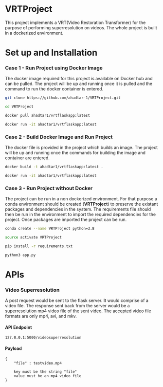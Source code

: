 # VRTProject

This project implements a VRT(Video Restoration Transformer) for the purpose of performing superresolution on videos. The whole project is built in a dockerized environment.

# Set up and Installation

### Case 1 - Run Project using Docker Image

The docker image required for this project is available on Docker hub and can be pulled. The project will be up and running once it is pulled and the command to run the docker container is entered.

```bash
git clone https://github.com/ahadtar-1/VRTProject.git

cd VRTProject

docker pull ahadtar1/vrtflaskapp:latest

docker run -it ahadtar1/vrtflaskapp:latest
```

### Case 2 - Build Docker Image and Run Project

The docker file is provided in the project which builds an image. The project will be up and running once the commands for building the image and container are entered.

```bash
docker build -t ahadtar1/vrtflaskapp:latest . 
```

```bash
docker run -it ahadtar1/vrtflaskapp:latest
```

### Case 3 - Run Project without Docker

The project can be run in a non dockerized environment. For that purpose a conda environment should be created (**VRTProject**) to preserve the existant packages and dependencies in the system. The requirements file should then be run in the environment to import the required dependencies for the project. Once packages are imported the project can be run.

```bash
conda create --name VRTProject python=3.8

source activate VRTProject

pip install -r requirements.txt
```

```bash
python3 app.py
```

# APIs

### Video Superresolution

A post request would be sent to the flask server. It would comprise of a video file. The response sent back from the server would be a superresolution  mp4 video file of the sent video. The accepted video file formats are only mp4, avi, and mkv.

#### API Endpoint

```
127.0.0.1:5000/videosuperresolution 
```

#### Payload
```
{
    "file" : testvideo.mp4

    key must be the string "file"
    value must be an mp4 video file
}
```
